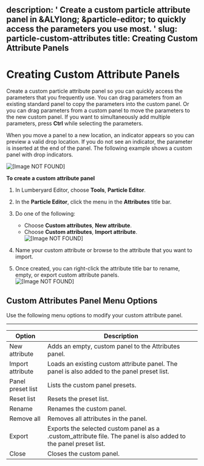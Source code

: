 description: ' Create a custom particle attribute panel in &ALYlong; &particle-editor;
  to quickly access the parameters you use most. '
slug: particle-custom-attributes
title: Creating Custom Attribute Panels
---
# Creating Custom Attribute Panels<a name="particle-custom-attributes"></a>

Create a custom particle attribute panel so you can quickly access the parameters that you frequently use\. You can drag parameters from an existing standard panel to copy the parameters into the custom panel\. Or you can drag parameters from a custom panel to move the parameters to the new custom panel\. If you want to simultaneously add multiple parameters, press **Ctrl** while selecting the parameters\.

When you move a panel to a new location, an indicator appears so you can preview a valid drop location\. If you do not see an indicator, the parameter is inserted at the end of the panel\. The following example shows a custom panel with drop indicators\. 

![\[Image NOT FOUND\]](/images/userguide/particles/particle-custom-panel-2.png)

**To create a custom attribute panel**

1. In Lumberyard Editor, choose **Tools**, **Particle Editor**\.

1. In the **Particle Editor**, click the menu in the **Attributes** title bar\.

1. Do one of the following:
   + Choose **Custom attributes**, **New attribute**\.
   + Choose **Custom attributes**, **Import attribute**\.  
![\[Image NOT FOUND\]](/images/userguide/particles/particle-custom-panel-3.png)

1. Name your custom attribute or browse to the attribute that you want to import\.

1. Once created, you can right\-click the attribute title bar to rename, empty, or export custom attribute panels\.  
![\[Image NOT FOUND\]](/images/userguide/particles/particle-custom-panel-1.png)

## Custom Attributes Panel Menu Options<a name="particle-custom-attributes-menu"></a>

Use the following menu options to modify your custom attribute panel\.


****  

| Option | Description | 
| --- | --- | 
| New attribute | Adds an empty, custom panel to the Attributes panel\. | 
| Import attribute | Loads an existing custom attribute panel\. The panel is also added to the panel preset list\. | 
| Panel preset list | Lists the custom panel presets\. | 
| Reset list | Resets the preset list\. | 
| Rename | Renames the custom panel\. | 
| Remove all | Removes all attributes in the panel\. | 
| Export | Exports the selected custom panel as a \.custom\_attribute file\. The panel is also added to the panel preset list\. | 
| Close | Closes the custom panel\. | 
